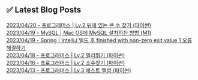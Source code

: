 
## ✅ Latest Blog Posts

[2023/04/20 - 프로그래머스 | Lv.2 뒤에 있는 큰 수 찾기 (파이썬)](https://un-lazy-midnight.tistory.com/81) <br/>
[2023/04/19 - MySQL | Mac OS에 MySQL 설치하는 방법 (M1)](https://un-lazy-midnight.tistory.com/80) <br/>
[2023/04/19 - Spring | IntelliJ 빌드 후 finished with non-zero exit value 1 오류 해결하기](https://un-lazy-midnight.tistory.com/79) <br/>
[2023/04/18 - 프로그래머스 | Lv.2 멀리뛰기 (파이썬)](https://un-lazy-midnight.tistory.com/78) <br/>
[2023/04/16 - 프로그래머스 | Lv.2 소수찾기 (파이썬)](https://un-lazy-midnight.tistory.com/77) <br/>
[2023/04/13 - 프로그래머스 | Lv.3 베스트 앨범 (파이썬)](https://un-lazy-midnight.tistory.com/76) <br/>
